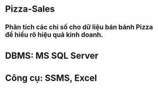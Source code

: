 # Pizza-Sales
## Phân tích các chỉ số cho dữ liệu bán bánh Pizza để hiểu rõ hiệu quả kinh doanh.
  # DBMS: MS SQL Server
  # Công cụ: SSMS, Excel
